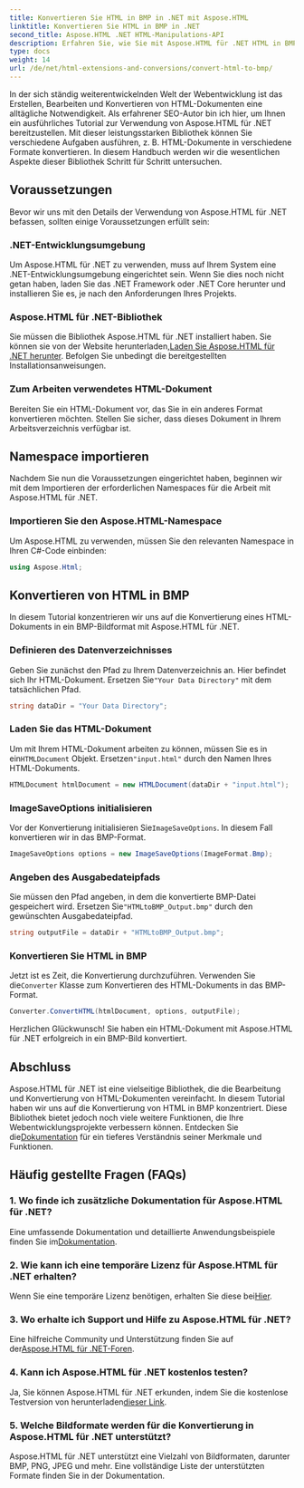 ```yaml
---
title: Konvertieren Sie HTML in BMP in .NET mit Aspose.HTML
linktitle: Konvertieren Sie HTML in BMP in .NET
second_title: Aspose.HTML .NET HTML-Manipulations-API
description: Erfahren Sie, wie Sie mit Aspose.HTML für .NET HTML in BMP in .NET konvertieren. Umfassender Leitfaden für Webentwickler zur Nutzung von Aspose.HTML für .NET.
type: docs
weight: 14
url: /de/net/html-extensions-and-conversions/convert-html-to-bmp/
---
```

In der sich ständig weiterentwickelnden Welt der Webentwicklung ist das Erstellen, Bearbeiten und Konvertieren von HTML-Dokumenten eine alltägliche Notwendigkeit. Als erfahrener SEO-Autor bin ich hier, um Ihnen ein ausführliches Tutorial zur Verwendung von Aspose.HTML für .NET bereitzustellen. Mit dieser leistungsstarken Bibliothek können Sie verschiedene Aufgaben ausführen, z. B. HTML-Dokumente in verschiedene Formate konvertieren. In diesem Handbuch werden wir die wesentlichen Aspekte dieser Bibliothek Schritt für Schritt untersuchen.

## Voraussetzungen

Bevor wir uns mit den Details der Verwendung von Aspose.HTML für .NET befassen, sollten einige Voraussetzungen erfüllt sein:

### .NET-Entwicklungsumgebung

Um Aspose.HTML für .NET zu verwenden, muss auf Ihrem System eine .NET-Entwicklungsumgebung eingerichtet sein. Wenn Sie dies noch nicht getan haben, laden Sie das .NET Framework oder .NET Core herunter und installieren Sie es, je nach den Anforderungen Ihres Projekts.

### Aspose.HTML für .NET-Bibliothek

 Sie müssen die Bibliothek Aspose.HTML für .NET installiert haben. Sie können sie von der Website herunterladen,[Laden Sie Aspose.HTML für .NET herunter](https://releases.aspose.com/html/net/). Befolgen Sie unbedingt die bereitgestellten Installationsanweisungen.

### Zum Arbeiten verwendetes HTML-Dokument

Bereiten Sie ein HTML-Dokument vor, das Sie in ein anderes Format konvertieren möchten. Stellen Sie sicher, dass dieses Dokument in Ihrem Arbeitsverzeichnis verfügbar ist.

## Namespace importieren

Nachdem Sie nun die Voraussetzungen eingerichtet haben, beginnen wir mit dem Importieren der erforderlichen Namespaces für die Arbeit mit Aspose.HTML für .NET.

### Importieren Sie den Aspose.HTML-Namespace

Um Aspose.HTML zu verwenden, müssen Sie den relevanten Namespace in Ihren C#-Code einbinden:

```csharp
using Aspose.Html;
```

## Konvertieren von HTML in BMP

In diesem Tutorial konzentrieren wir uns auf die Konvertierung eines HTML-Dokuments in ein BMP-Bildformat mit Aspose.HTML für .NET.

### Definieren des Datenverzeichnisses

 Geben Sie zunächst den Pfad zu Ihrem Datenverzeichnis an. Hier befindet sich Ihr HTML-Dokument. Ersetzen Sie`"Your Data Directory"` mit dem tatsächlichen Pfad.

```csharp
string dataDir = "Your Data Directory";
```

### Laden Sie das HTML-Dokument

 Um mit Ihrem HTML-Dokument arbeiten zu können, müssen Sie es in ein`HTMLDocument` Objekt. Ersetzen`"input.html"` durch den Namen Ihres HTML-Dokuments.

```csharp
HTMLDocument htmlDocument = new HTMLDocument(dataDir + "input.html");
```

### ImageSaveOptions initialisieren

 Vor der Konvertierung initialisieren Sie`ImageSaveOptions`. In diesem Fall konvertieren wir in das BMP-Format.

```csharp
ImageSaveOptions options = new ImageSaveOptions(ImageFormat.Bmp);
```

### Angeben des Ausgabedateipfads

 Sie müssen den Pfad angeben, in dem die konvertierte BMP-Datei gespeichert wird. Ersetzen Sie`"HTMLtoBMP_Output.bmp"` durch den gewünschten Ausgabedateipfad.

```csharp
string outputFile = dataDir + "HTMLtoBMP_Output.bmp";
```

### Konvertieren Sie HTML in BMP

 Jetzt ist es Zeit, die Konvertierung durchzuführen. Verwenden Sie die`Converter` Klasse zum Konvertieren des HTML-Dokuments in das BMP-Format.

```csharp
Converter.ConvertHTML(htmlDocument, options, outputFile);
```

Herzlichen Glückwunsch! Sie haben ein HTML-Dokument mit Aspose.HTML für .NET erfolgreich in ein BMP-Bild konvertiert.

## Abschluss

Aspose.HTML für .NET ist eine vielseitige Bibliothek, die die Bearbeitung und Konvertierung von HTML-Dokumenten vereinfacht. In diesem Tutorial haben wir uns auf die Konvertierung von HTML in BMP konzentriert. Diese Bibliothek bietet jedoch noch viele weitere Funktionen, die Ihre Webentwicklungsprojekte verbessern können. Entdecken Sie die[Dokumentation](https://reference.aspose.com/html/net/) für ein tieferes Verständnis seiner Merkmale und Funktionen.

## Häufig gestellte Fragen (FAQs)

### 1. Wo finde ich zusätzliche Dokumentation für Aspose.HTML für .NET?

 Eine umfassende Dokumentation und detaillierte Anwendungsbeispiele finden Sie im[Dokumentation](https://reference.aspose.com/html/net/).

### 2. Wie kann ich eine temporäre Lizenz für Aspose.HTML für .NET erhalten?

Wenn Sie eine temporäre Lizenz benötigen, erhalten Sie diese bei[Hier](https://purchase.aspose.com/temporary-license/).

### 3. Wo erhalte ich Support und Hilfe zu Aspose.HTML für .NET?

 Eine hilfreiche Community und Unterstützung finden Sie auf der[Aspose.HTML für .NET-Foren](https://forum.aspose.com/).

### 4. Kann ich Aspose.HTML für .NET kostenlos testen?

 Ja, Sie können Aspose.HTML für .NET erkunden, indem Sie die kostenlose Testversion von herunterladen[dieser Link](https://releases.aspose.com/).

### 5. Welche Bildformate werden für die Konvertierung in Aspose.HTML für .NET unterstützt?

Aspose.HTML für .NET unterstützt eine Vielzahl von Bildformaten, darunter BMP, PNG, JPEG und mehr. Eine vollständige Liste der unterstützten Formate finden Sie in der Dokumentation.
